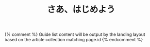 ﻿---
layout: landing
title: "さあ、はじめよう"
description: "ウェブにアクセスするあらゆるデバイスに対応したサイトとエクスペリエンスの構築は、思いのほか簡単にはじめることができます。"
introduction: "ウェブにアクセスするあらゆるデバイスに対応したサイトとエクスペリエンスの構築は、思いのほか簡単にはじめることができます。"
id: getting-started
collection: home
authors:
  - paulkinlan
translators:
---

{% comment %}
Guide list content will be output by the landing layout based on the article collection matching page.id
{% endcomment %}

